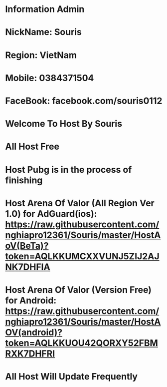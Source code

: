# Information Admin
# NickName: Souris
# Region: VietNam
# Mobile: 0384371504
# FaceBook: facebook.com/souris0112
# Welcome To Host By Souris
# All Host Free 
# Host Pubg is in the process of finishing
# Host Arena Of Valor (All Region Ver 1.0) for AdGuard(ios): https://raw.githubusercontent.com/nghiapro12361/Souris/master/HostAoV(BeTa)?token=AQLKKUMCXXVUNJ5ZIJ2AJNK7DHFIA
# Host Arena Of Valor (Version Free) for Android: https://raw.githubusercontent.com/nghiapro12361/Souris/master/HostAOV(android)?token=AQLKKUOU42QORXY52FBMRXK7DHFRI
# All Host Will Update Frequently
